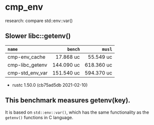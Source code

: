 # cmp_env
research: compare std::env::var()

## Slower libc::getenv()

|         `name`          |   `bench`   |   `musl`    |
|:------------------------|------------:|------------:|
| cmp-env_cache           |   17.868 uc |   55.549 uc |
| cmp-libc_getenv         |  144.090 uc |  618.360 uc |
| cmp-std_env_var         |  151.540 uc |  594.370 uc |

- rustc 1.50.0 (cb75ad5db 2021-02-10)

## This benchmark measures getenv(key).

It is based on `std::env::var()`, which has the same functionality
as the `getenv()` functions in C language.
